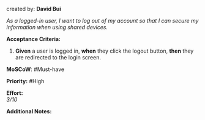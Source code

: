 created by: **David Bui**

_As a logged-in user, I want to log out of my account so that I can secure my information when using shared devices._

**Acceptance Criteria:**

1. **Given** a user is logged in, **when** they click the logout button, **then** they are redirected to the login screen.

**MoSCoW**: #Must-have

**Priority:**  #High 

**Effort:**  
_3/10_

**Additional Notes:**  
